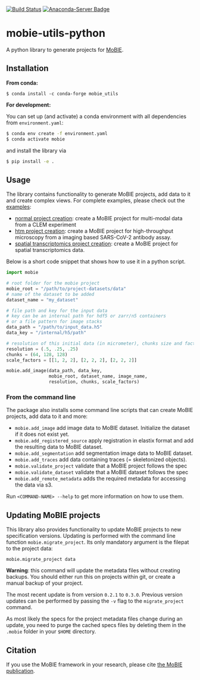 [![Build Status](https://github.com/mobie/mobie-utils-python/workflows/build_and_test/badge.svg)](https://github.com/mobie/mobie-utils-python/actions)
[![Anaconda-Server Badge](https://anaconda.org/conda-forge/mobie_utils/badges/version.svg)](https://anaconda.org/conda-forge/mobie_utils)

# mobie-utils-python

A python library to generate projects for [MoBIE](https://github.com/mobie-org/mobie).


## Installation

**From conda:**

```
$ conda install -c conda-forge mobie_utils
```

**For development:**

You can set up (and activate) a conda environment with all dependencies from `environment.yaml`:
```sh
$ conda env create -f environment.yaml
$ conda activate mobie
```
and  install the library via
```sh
$ pip install -e .
```

## Usage

The library contains functionality to generate MoBIE projects, add data to it and create complex views.
For complete examples, please check out the [examples](https://github.com/mobie/mobie-utils-python/blob/master/examples):
- [normal project creation](https://github.com/mobie/mobie-utils-python/blob/master/examples/create_mobie_project.ipynb): create a MoBIE project for multi-modal data from a CLEM experiment
- [htm project creation](https://github.com/mobie/mobie-utils-python/blob/master/examples/create_mobie_htm_project.ipynb): create a MoBIE project for high-throughput microscopy from a imaging based SARS-CoV-2 antibody assay.
- [spatial transcriptomics project creation](https://github.com/mobie/mobie-utils-python/blob/master/examples/create_spatial_transcriptomics_project.ipynb): create a MoBIE project for spatial transcriptomics data.

Below is a short code snippet that shows how to use it in a python script.

```python
import mobie

# root folder for the mobie project
mobie_root = "/path/to/project-datasets/data"
# name of the dataset to be added
dataset_name = "my_dataset"

# file path and key for the input data
# key can be an internal path for hdf5 or zarr/n5 containers
# or a file pattern for image stacks
data_path = "/path/to/input_data.h5"
data_key = "/internal/h5/path"

# resolution of this initial data (in micrometer), chunks size and factors for downscaling
resolution = (.5, .25, .25)
chunks = (64, 128, 128)
scale_factors = [[1, 2, 2], [2, 2, 2], [2, 2, 2]]

mobie.add_image(data_path, data_key,
                mobie_root, dataset_name, image_name,
                resolution, chunks, scale_factors)

```

### From the command line

The package also installs some command line scripts that can create MoBIE projects, add data to it and more:
- `mobie.add_image` add image data to MoBIE dataset. Initialize the dataset if it does not exist yet.
- `mobie.add_registered_source` apply registration in elastix format and add the resulting data to MoBIE dataset.
- `mobie.add_segmentation` add segmentation image data to MoBIE dataset.
- `mobie.add_traces` add data containing traces (= skeletonized objects).
- `mobie.validate_project` validate that a MoBIE project follows the spec
- `mobie.validate_dataset` validate that a MoBIE dataset follows the spec
- `mobie.add_remote_metadata` adds the required metadata for accessing the data via s3.

Run `<COMMAND-NAME> --help` to get more information on how to use them.

## Updating MoBIE projects

This library also provides functionality to update MoBIE projects to new specification versions. Updating is performed with the command line function `mobie.migrate_project`. Its only mandatory argument is the filepat to the project data:
```
mobie.migrate_project data
```
**Warning**: this command will update the metadata files without creating backups. You should either run this on projects within git, or create a manual backup of your project.

The most recent update is from version `0.2.1` to `0.3.0`. Previous version updates can be performed by passing the `-v` flag to the `migrate_project` command.

As most likely the specs for the project metadata files change during an update, you need to purge the cached specs files by deleting them in the `.mobie` folder in your `$HOME` directory. 

## Citation

If you use the MoBIE framework in your research, please cite [the MoBIE publication](https://www.nature.com/articles/s41592-023-01776-4).
